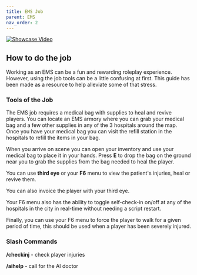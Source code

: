 ```yaml
---
title: EMS Job
parent: EMS
nav_order: 2
---
```



[![Showcase Video](https://img.youtube.com/vi/w9CYiWH7smA/0.jpg)](https://www.youtube.com/watch?v=w9CYiWH7smA)

## How to do the job

Working as an EMS can be a fun and rewarding roleplay experience. However, using the job tools can be a little confusing at first. This guide has been made as a resource to help alleviate some of that stress. 

### Tools of the Job

The EMS job requires a medical bag with supplies to heal and revive players. You can locate an EMS armory where you can grab your medical bag and a few other supplies in any of the 3 hospitals around the map. Once you have your medical bag you can visit the refill station in the hospitals to refill the items in your bag. 

When you arrive on scene you can open your inventory and use your medical bag to place it in your hands. Press **E** to drop the bag on the ground near you to grab the supplies from the bag needed to heal the player. 

You can use **third eye** or your **F6** menu to view the patient's injuries, heal or revive them. 

You can also invoice the player with your third eye. 

Your F6 menu also has the ability to toggle self-check-in on/off at any of the hospitals in the city in real-time without needing a script restart. 

Finally, you can use your F6 menu to force the player to walk for a given period of time, this should be used when a player has been severely injured. 


### Slash Commands

**/checkinj** - check player injuries

**/aihelp** - call for the AI doctor
